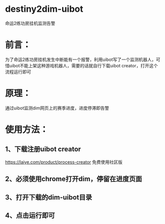 # destiny2dim-uibot
命运2练功房挂机监测告警

# 前言：
为了命运2练功房挂机发生中断能有一个报警，利用uibot写了一个监测机器人，可惜uibot不能上架这种游戏机器人，需要的话就自行下载uibot creator，打开这个流程运行即可

# 原理：
通过uibot监测dim网页上的赛季进度，进度停滞即告警

# 使用方法：
## 1、下载注册uibot creator
https://laiye.com/product/process-creator
免费使用社区版

## 2、必须使用chrome打开dim，停留在进度页面

## 3、打开下载的dim-uibot目录

## 4、点击运行即可

